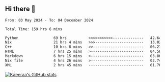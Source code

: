 ## Hi there 👋

<!--START_SECTION:waka-->

```txt
From: 03 May 2024 - To: 04 December 2024

Total Time: 159 hrs 6 mins

Python                69 hrs          >>>>>>>>>>>--------------   42.64 %
Nix                   21 hrs 4 mins   >>>----------------------   13.02 %
C++                   10 hrs 8 mins   >>-----------------------   06.27 %
HTML                  7 hrs 25 mins   >------------------------   04.58 %
Markdown              6 hrs 15 mins   >------------------------   03.86 %
Nix file              4 hrs 26 mins   >------------------------   02.74 %
XML                   2 hrs 45 mins   -------------------------   01.70 %
```

<!--END_SECTION:waka-->

[![Kaeeraa's GitHub stats](https://github-readme-stats.vercel.app/api?username=kaeeraa)](https://github.com/kaeeraa/github-readme-stats)
